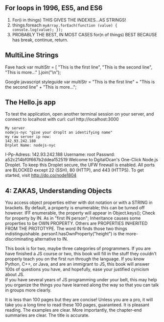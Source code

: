 ## For loops in 1996, ES5, and ES6
1. For(i in things)    THIS GIVES THE INDEXES...AS STRINGS!
2. things.foreach
`
myArray.forEach(function (value) {
  console.log(value);
});
`
3. PROBABLY THE BEST, IN MOST CASES
for(n of things)
BEST BECAUSE has 	break, continue, return.

## MultiLine Strings
Fave hack
var multiStr = [
  "This is the first line",
  "This is the second line",
  "This is more..."
].join("\n");

Google javascript styleguide
var multiStr = "This is the first line" + 
	"This is the second line" + 
	"This is more...";

## The Hello.js app
To test the application, open another terminal session on your server, and connect to localhost with curl:
    curl http://localhost:3000


	My server
	nodejs-nyc "give your droplt an identifying name"
	my raw server ip now:
	142.93.242.188
	Drplet Name: nodejs-nyc
I-Pp-Adress: 142.93.242.188
Username: root
Passwrd: a52c214bf0f667b2ddea152519
Welcome to DgitalOcan's One-Click Node.js Droplet.
To keep this Droplet secure, the UFW firewall is enabled. 
All ports are BLOCKED except 22 (SSH), 80 (HTTP), and 443 (HTTPS).
To get started, visit http://do.co/node1804

## 4: ZAKAS, Understanding Objects
You access object properties either with dot notation or with a STRING in brackets.
By default, a property is enumerable; this can be turned off however.
IFF enumerable, the property will appear in Object.keys();
Check for property by IN.  As in "first IN person";
Inheritance causes some properties to be OWN PROPERTY.  Others are PROPERTIES INHERITED FROM THE PROTOTYPE.
The word IN finds those two things indistinguishable.
person1.hasOwnProperty("height") is the more-discriminating alternative to IN.

This book is for two, maybe three categories of programmers.  If you are have finished a JS course or two, this book will fill in the stuff they couldn't properly teach you on the first run through the language.  If you know Python, C++, or Java, and are an immigrant to JS, this book will answer 100s of questions you have, and hopefully, ease your justified cynicism about JS.  
If you have several years of JS programming under your belt, this may help you organize the things you have learned along the way so that you can talk in groups more clearly.

It is less than 100 pages but they are concise!  Unless you are a pro, it will take you a long time to read these 100 pages, guaranteed.  It is pleasant reading.  The examples are clear.  More importantly, the chapter-end summaries are clear.  The title is accurate. 

